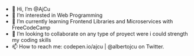 - 👋 Hi, I’m @AjCu
- 👀 I’m interested in Web Programming 
- 🌱 I’m currently learning Frontend Libraries and Microservices with FreeCodeCamp
- 💞️ I’m looking to collaborate on any type of proyect were i could strength my coding skills
- 📫 How to reach me: codepen.io/ajcu | @albertojcu on Twitter.

<!---
AjCu/AjCu is a ✨ special ✨ repository because its `README.md` (this file) appears on your GitHub profile.
You can click the Preview link to take a look at your changes.
--->
